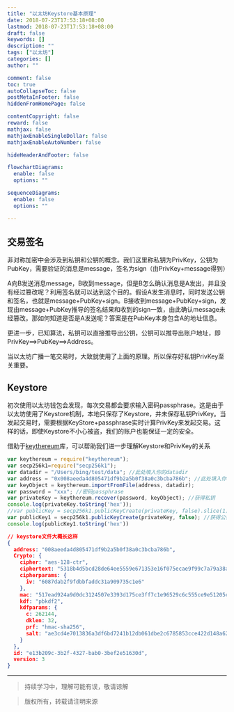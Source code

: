 ```yaml
---
title: "以太坊Keystore基本原理"
date: 2018-07-23T17:53:18+08:00
lastmod: 2018-07-23T17:53:18+08:00
draft: false
keywords: []
description: ""
tags: ["以太坊"]
categories: []
author: ""

comment: false
toc: true
autoCollapseToc: false
postMetaInFooter: false
hiddenFromHomePage: false

contentCopyright: false
reward: false
mathjax: false
mathjaxEnableSingleDollar: false
mathjaxEnableAutoNumber: false

hideHeaderAndFooter: false

flowchartDiagrams:
  enable: false
  options: ""

sequenceDiagrams: 
  enable: false
  options: ""

---
```

## 交易签名
非对称加密中会涉及到私钥和公钥的概念。我们这里称私钥为PrivKey，公钥为PubKey，需要验证的消息是message，签名为sign（由PrivKey+message得到）

A向B发送消息message，B收到message，但是B怎么确认消息是A发出，并且没有经过篡改呢？利用签名就可以达到这个目的。假设A发生消息时，同时发送公钥和签名，也就是message+PubKey+sign。B接收到message+PubKey+sign，发现由message+PubKey推导的签名结果和收到的sign一致，由此确认message未经篡改。那如何知道是否是A发送呢？答案是在PubKey本身包含A的地址信息。

更进一步，已知算法，私钥可以直接推导出公钥，公钥可以推导出账户地址，即PrivKey==\>PubKey==\>Address。

当以太坊广播一笔交易时，大致就使用了上面的原理。所以保存好私钥PrivKey至关重要。

## Keystore
初次使用以太坊钱包会发现，每次交易都会要求输入密码passphrase。这是由于以太坊使用了Keystore机制，本地只保存了Keystore，并未保存私钥PrivKey。当发起交易时，需要根据KeyStore+passphrase实时计算PrivKey来发起交易。这样的话，即使Keystore不小心被盗，我们的账户也能保证一定的安全。

借助于[keythereum](https://github.com/ethereumjs/keythereum)库，可以帮助我们进一步理解Keystore和PrivKey的关系

```js
var keythereum = require("keythereum");
var secp256k1=require("secp256k1");
var datadir = "/Users/bing/test/data"; //此处填入你的datadir
var address = "0x008aeeda4d805471df9b2a5b0f38a0c3bcba786b"; //此处填入你的账户地址 
var keyObject = keythereum.importFromFile(address, datadir); 
var password = "xxx"; //密码passphrase
var privateKey = keythereum.recover(password, keyObject); //获得私钥
console.log(privateKey.toString('hex'));
//var publicKey = secp256k1.publicKeyCreate(privateKey, false).slice(1);
var publicKey1 = secp256k1.publicKeyCreate(privateKey, false); //获得公钥
console.log(publicKey1.toString('hex'))
```

```json
// keystore文件大概长这样
{
  address: "008aeeda4d805471df9b2a5b0f38a0c3bcba786b",
  Crypto: {
    cipher: "aes-128-ctr",
    ciphertext: "5318b4d5bcd28de64ee5559e671353e16f075ecae9f99c7a79a38af5f869aa46",
    cipherparams: {
      iv: "6087dab2f9fdbbfaddc31a909735c1e6"
    },
    mac: "517ead924a9d0dc3124507e3393d175ce3ff7c1e96529c6c555ce9e51205e9b2",
    kdf: "pbkdf2",
    kdfparams: {
      c: 262144,
      dklen: 32,
      prf: "hmac-sha256",
      salt: "ae3cd4e7013836a3df6bd7241b12db061dbe2c6785853cce422d148a624ce0bd"
    }
  },
  id: "e13b209c-3b2f-4327-bab0-3bef2e51630d",
  version: 3
}
```


---
> 持续学习中，理解可能有误，敬请谅解

> 版权所有，转载请注明来源
